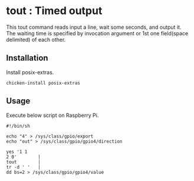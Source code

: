 
# tout : Timed output

This tout command reads input a line, wait some seconds, and output it.
The waiting time is specified by invocation argument
or 1st one field(space delimited) of each other.

## Installation

Install posix-extras.

```shell
chicken-install posix-extras
```
## Usage

Execute below script on Raspberry Pi.

```shell
#!/bin/sh

echo "4" > /sys/class/gpio/export
echo "out" > /sys/class/gpio/gpio4/direction

yes '1 1
2 0'		|
tout		|
tr -d ' '	|
dd bs=2 > /sys/class/gpio/gpio4/value
```
